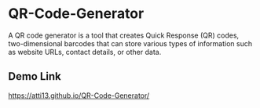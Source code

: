 # QR-Code-Generator
A QR code generator is a tool that creates Quick Response (QR) codes, two-dimensional barcodes that can store various types of information such as website URLs, contact details, or other data.

## Demo Link
https://atti13.github.io/QR-Code-Generator/
